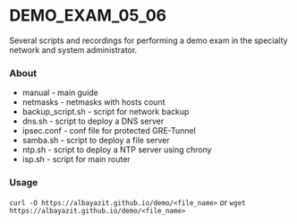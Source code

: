 # DEMO_EXAM_05_06
Several scripts and recordings for performing a demo exam in the specialty network and system administrator.

### About
- manual - main guide
- netmasks - netmasks with hosts count
- backup_script.sh - script for network backup
- dns.sh - script to deploy a DNS server
- ipsec.conf - conf file for protected GRE-Tunnel
- samba.sh - script to deploy a file server
- ntp.sh - script to deploy a NTP server using chrony
- isp.sh - script for main router

### Usage
`curl -O https://albayazit.github.io/demo/<file_name>` or
`wget https://albayazit.github.io/demo/<file_name>`
